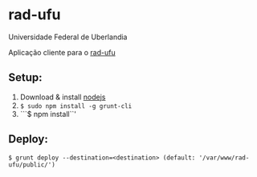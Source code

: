 rad-ufu
=======

Universidade Federal de Uberlandia

Aplicação cliente para o [rad-ufu](https://github.com/pablohenrique/rad-ufu)

Setup:
------
1.   Download & install [nodejs](http://nodejs.org)
2.   ```$ sudo npm install -g grunt-cli```
3.   ```$ npm install``'

Deploy:
-------

    $ grunt deploy --destination=<destination> (default: '/var/www/rad-ufu/public/')
